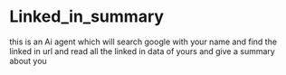 # Linked_in_summary
this is an Ai agent which will search google with your name and find the linked in url and read all the linked in data of yours and give a summary about you 
